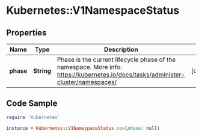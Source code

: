 # Kubernetes::V1NamespaceStatus

## Properties

Name | Type | Description | Notes
------------ | ------------- | ------------- | -------------
**phase** | **String** | Phase is the current lifecycle phase of the namespace. More info: https://kubernetes.io/docs/tasks/administer-cluster/namespaces/ | [optional] 

## Code Sample

```ruby
require 'Kubernetes'

instance = Kubernetes::V1NamespaceStatus.new(phase: null)
```


